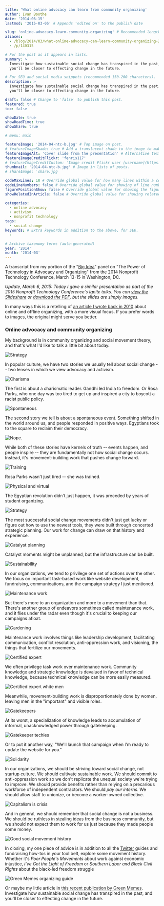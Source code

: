 ```yaml
---
title: 'What online advocacy can learn from community organizing'
author: Ivan Boothe
date: '2014-03-15'
lastmod: '2015-03-06' # Appends 'edited on' to the publish date

slug: 'online-advocacy-learn-community-organizing' # Recommended length is 3 to 5 words.
aliases:
  - /blog/2014/03/what-online-advocacy-can-learn-community-organizing-2014-nonprofit-tech-conference
  - /p/140315

# For the post as it appears in lists.
summary: >
  Investigate how sustainable social change has transpired in the past, and
  you'll be closer to effecting change in the future.

# For SEO and social media snippets (recommended 150-200 characters).
description: >
  Investigate how sustainable social change has transpired in the past, and
  you'll be closer to effecting change in the future.

draft: false # Change to 'false' to publish this post.
featured: true
toc: false

showDate: true
showReadTime: true
showShare: true

# menu: main

featureImage: '2014-04-ntc-b.jpg' # Top image on post.
# featureImageShade: true # Add a translucent shade to the image to make overlaid text easier to read.
featureImageAlt: 'Cover slide from the presentation' # Alternative text for featured image.
featureImageCreditFlickr: 'fenris117'
# featureImageCreditCustom: 'Image credit Flickr user [username](https://www.flickr.com/photos/username).'
thumbnail: '2014-04-ntc-b.jpg' # Image in lists of posts.
# shareImage: 'share.jpg

codeMaxLines: 10 # Override global value for how many lines within a code block before auto-collapsing.
codeLineNumbers: false # Override global value for showing of line numbers within code block.
figurePositionShow: false # Override global value for showing the figure label.
showRelatedInArticle: false # Override global value for showing related posts in this series at the end of the content.

categories:
  - online advocacy
  - activism
  - nonprofit technology
tags:
  - social change
keywords: # Extra keywords in addition to the above, for SEO.
  -

# Archive taxonomy terms (auto-generated)
year: '2014'
month: '2014-03'
---
```


A transcript from my portion of the
"[Big Idea](https://14ntc.sched.com/event/10981233f5dfb1e3ca5a325d9bd19f81)"
panel on "The Power of Technology in Advocacy and Organizing" from the 2014
Nonprofit Technology Conference, March 13-15 in Washington, DC.

_Update, March 6, 2015: Today I gave a similar presentation as part of the 2015
Nonprofit Technology Conference's Ignite talks. You can
[view the Slideshare](https://www.slideshare.net/rootwork/the-technology-of-social-change)
or [download the PDF](2015-03-06_technology-social-change.pdf), but the slides
are simply images._

In many ways this is a retelling of
[an article I wrote back in 2010](/blog/2010/04/what-online-activism-can-learn-from-community-organizing/)
about online and offline organizing, with a more visual focus. If you prefer
words to images, the original might serve you better.

### Online advocacy and community organizing

My background is in community organizing and social movement theory, and that's
what I'd like to talk a little bit about today.

![Strategy](2014004-ntc-b-0031280.jpg ' ')

In popular culture, we have two stories we usually tell about social change --
two lenses in which we view advocacy and activism.

![Charisma](2014004-ntc-b-0041280.jpg ' ')

The first is about a charismatic leader. Gandhi led India to freedom. Or Rosa
Parks, who one day was too tired to get up and inspired a city to boycott a
racist public policy.

![Spontaneous](2014004-ntc-b-0051280.jpg ' ')

The second story we tell is about a spontaneous event. Something shifted in the
world around us, and people responded in positive ways. Egyptians took to the
square to reclaim their democracy.

![Nope.](2014004-ntc-b-0061280.jpg ' ')

While both of these stories have kernels of truth -- events happen, and people
inspire -- they are fundamentally not how social change occurs. Instead, it's
movement-building work that pushes change forward.

![Training](2014004-ntc-b-0071280.jpg ' ')

Rosa Parks wasn't just tired -- she was trained.

![Physical and virtual](2014004-ntc-b-0081280.jpg ' ')

The Egyptian revolution didn't just happen, it was preceded by years of student
organizing.

![Strategy](2014004-ntc-b-0091280.jpg ' ')

The most successful social change movements didn't just get lucky or figure out
how to use the newest tools, they were built through concerted strategic
planning. Our work for change can draw on that history and experience.

![Catalyst planning](2014004-ntc-b-0101280.jpg ' ')

Catalyst moments might be unplanned, but the infrastructure can be built.

![Sustainability](2014004-ntc-b-0111280.jpg ' ')

In our organizations, we tend to privilege one set of actions over the other. We
focus on important task-based work like website development, fundraising,
communications, and the campaign strategy I just mentioned.

![Maintenance work](2014004-ntc-b-0121280.jpg ' ')

But there's more to an organization and more to a movement than that. There's
another group of endeavors sometimes called maintenance work, and it flies under
the radar even though it's crucial to keeping our campaigns afloat.

![Gardening](2014004-ntc-b-0131280.jpg ' ')

Maintenance work involves things like leadership development, facilitating
communication, conflict resolution, anti-oppression work, and visioning, the
things that fertilize our movements.

![Certified expert](2014004-ntc-b-0141280.jpg ' ')

We often privilege task work over maintenance work. Community knowledge and
strategic knowledge is devalued in favor of technical knowledge, because
technical knowledge can be more easily measured.

![Certified expert white men](2014004-ntc-b-0151280.jpg ' ')

Meanwhile, movement-building work is disproportionately done by women, leaving
men in the "important" and visible roles.

![Gatekeepers](2014004-ntc-b-0161280.jpg ' ')

At its worst, a specialization of knowledge leads to accumulation of informal,
unacknowledged power through gatekeeping.

![Gatekeeper techies](2014004-ntc-b-0171280.jpg ' ')

Or to put it another way, "We'll launch that campaign when I'm ready to update
the website for you."

![Solidarity](2014004-ntc-b-0181280.jpg ' ')

In our organizations, we should be striving toward social change, not startup
culture. We should cultivate sustainable work. We should commit to
anti-oppression work so we don't replicate the unequal society we're trying to
improve. We should provide benefits rather than relying on a precarious
workforce of independent contractors. We should _pay our interns_. We should
allow staff to unionize, or become a worker-owned collective.

![Capitalism is crisis](2014004-ntc-b-0191280.jpg ' ')

And in general, we should remember that social change is not a business. We
should be ruthless in stealing ideas from the business community, but we should
not expect them to work for us just because they made people some money.

![Good social movement history](2014004-ntc-b-0201280.jpg ' ')

In closing, my one piece of advice is in addition to all the
[Twitter](/tags/twitter/) guides and fundraising how-tos in your tool belt,
explore some movement history. Whether it's _Poor People's Movements_ about work
against economic injustice, _I've Got the Light of Freedom_ or _Southern Labor
and Black Civil Rights_ about the black-led freedom struggle

![Green Memes organizing guide](2014004-ntc-b-0211280.jpg ' ')

Or maybe my little article in
[this recent publication by Green Memes](https://greenmemesteam.tumblr.com/guide).
Investigate how sustainable social change has transpired in the past, and you'll
be closer to effecting change in the future.
